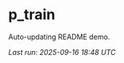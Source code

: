 # p_train

Auto-updating README demo.

<!--START_SECTION:status-->
_Last run: 2025-09-16 18:48 UTC_
<!--END_SECTION:status-->















































































































































































































































































































































































































































































































































































